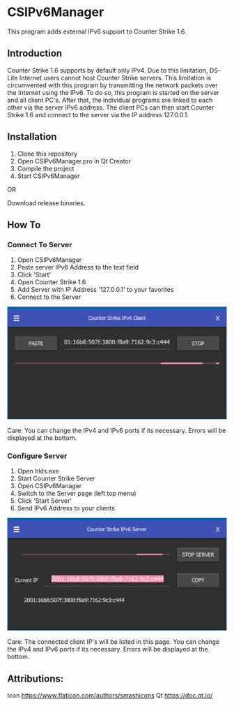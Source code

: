 # CSIPv6Manager

This program adds external IPv6 support to Counter Strike 1.6.

## Introduction

Counter Strike 1.6 supports by default only IPv4.
Due to this limitation, DS-Lite Internet users cannot host Counter Strike servers.
This limitation is circumvented with this program by transmitting the network packets over the Internet using the IPv6.
To do so, this program is started on the server and all client PC's. 
After that, the individual programs are linked to each other via the server IPv6 address.
The client PCs can then start Counter Strike 1.6 and connect to the server via the IP address 127.0.0.1.

## Installation

1. Clone this repository
2. Open CSIPv6Manager.pro in Qt Creator
3. Compile the project
4. Start CSIPv6Manager

OR

Download release binaries.

## How To

### Connect To Server

1. Open CSIPv6Manager
2. Paste server IPv6 Address to the text field
3. Click 'Start'
4. Open Counter Strike 1.6
5. Add Server with IP Address '127.0.0.1' to your favorites
6. Connect to the Server

![Client Page](https://github.com/johbey/CSIPv6Manager/blob/main/images/client.png?raw=true)

Care: 
You can change the IPv4 and IPv6 ports if its necessary.
Errors will be displayed at the bottom.

### Configure Server

1. Open hlds.exe
2. Start Counter Strike Server
3. Open CSIPv6Manager
4. Switch to the Server page (left top menu)
5. Click 'Start Server'
6. Send IPv6 Address to your clients

![Server Page](https://github.com/johbey/CSIPv6Manager/blob/main/images/server.png?raw=true)

Care: 
The connected client IP's will be listed in this page.
You can change the IPv4 and IPv6 ports if its necessary.
Errors will be displayed at the bottom.

## Attributions:
Icon https://www.flaticon.com/authors/smashicons
Qt https://doc.qt.io/